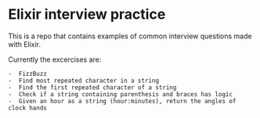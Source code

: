 # Elixir interview practice

This is a repo that contains examples of common interview questions made with Elixir.

Currently the excercises are:
```
-  FizzBuzz
-  Find most repeated character in a string
-  Find the first repeated character of a string
-  Check if a string containing parenthesis and braces has logic
-  Given an hour as a string (hour:minutes), return the angles of clock hands

```
